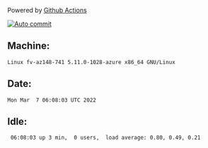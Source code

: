 Powered by [Github Actions](https://github.com/features/actions)

[![Auto commit](https://github.com/gyfary/workstation/workflows/Auto%20commit/badge.svg)](https://github.com/gyfary/workstation/actions?query=workflow%3A%22Auto+commit%22)

## Machine:
```
Linux fv-az148-741 5.11.0-1028-azure x86_64 GNU/Linux
```
## Date:
```
Mon Mar  7 06:08:03 UTC 2022
```
## Idle:
```
 06:08:03 up 3 min,  0 users,  load average: 0.80, 0.49, 0.21
```
